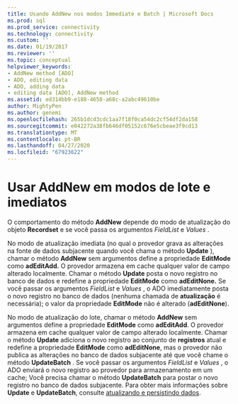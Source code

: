 ```yaml
---
title: Usando AddNew nos modos Immediate e Batch | Microsoft Docs
ms.prod: sql
ms.prod_service: connectivity
ms.technology: connectivity
ms.custom: ''
ms.date: 01/19/2017
ms.reviewer: ''
ms.topic: conceptual
helpviewer_keywords:
- AddNew method [ADO]
- ADO, editing data
- ADO, adding data
- editing data [ADO], AddNew method
ms.assetid: ed314bb9-e188-4658-a68c-a2abc49610be
author: MightyPen
ms.author: genemi
ms.openlocfilehash: 265b1dcd3cdc1aa7f18f0ca54dc2cf54df2da158
ms.sourcegitcommit: e042272a38fb646df05152c676e5cbeae3f9cd13
ms.translationtype: MT
ms.contentlocale: pt-BR
ms.lasthandoff: 04/27/2020
ms.locfileid: "67923622"
---
```

# <a name="using-addnew-in-immediate-and-batch-modes"></a>Usar AddNew em modos de lote e imediatos
O comportamento do método **AddNew** depende do modo de atualização do objeto **Recordset** e se você passa os argumentos *FieldList* e *Values* .  
  
 No modo de atualização imediata (no qual o provedor grava as alterações na fonte de dados subjacente quando você chama o método **Update** ), chamar o método **AddNew** sem argumentos define a propriedade **EditMode** como **adEditAdd.** O provedor armazena em cache qualquer valor de campo alterado localmente. Chamar o método **Update** posta o novo registro no banco de dados e redefine a propriedade **EditMode** como **adEditNone.** Se você passar os argumentos *FieldList* e *Values* , o ADO imediatamente posta o novo registro no banco de dados (nenhuma chamada de **atualização** é necessária); o valor da propriedade **EditMode** não é alterado (**adEditNone**).  
  
 No modo de atualização do lote, chamar o método **AddNew** sem argumentos define a propriedade **EditMode** como **adEditAdd**. O provedor armazena em cache qualquer valor de campo alterado localmente. Chamar o método **Update** adiciona o novo registro ao conjunto de **registros** atual e redefine a propriedade **EditMode** como **adEditNone**, mas o provedor não publica as alterações no banco de dados subjacente até que você chame o método **UpdateBatch** . Se você passar os argumentos *FieldList* e *Values* , o ADO enviará o novo registro ao provedor para armazenamento em um cache; Você precisa chamar o método **UpdateBatch** para postar o novo registro no banco de dados subjacente. Para obter mais informações sobre **Update** e **UpdateBatch**, consulte [atualizando e persistindo dados](../../../ado/guide/data/updating-and-persisting-data.md).
